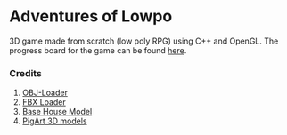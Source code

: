 # Adventures of Lowpo

3D game made from scratch (low poly RPG) using C++ and OpenGL. The progress board for the game can be found [here](https://trello.com/b/SIsTXK57/adventures-of-lowpo).

### Credits

1. [OBJ-Loader](https://github.com/Bly7/OBJ-Loader)
2. [FBX Loader](https://github.com/nem0/OpenFBX)
3. [Base House Model](https://sketchfab.com/models/ceb601dbd4d1495885280ebaa9435e03)
4. [PigArt 3D models](https://www.blendswap.com/blends/view/71743)